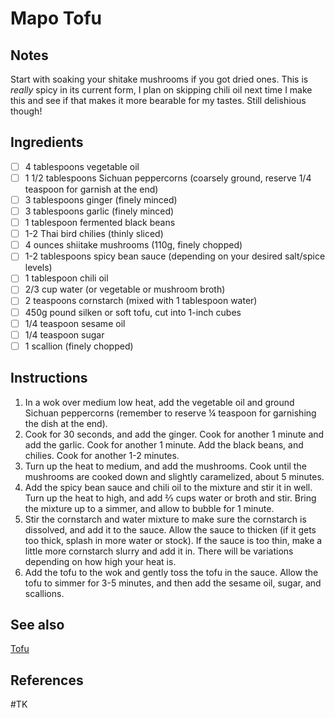 # Mapo Tofu
## Notes
Start with soaking your shitake mushrooms if you got dried ones. This is _really_ spicy in its current form, I plan on skipping chili oil next time I make this and see if that makes it more bearable for my tastes. Still delishious though!

## Ingredients
- [ ] 4 tablespoons vegetable oil
- [ ] 1 1/2 tablespoons Sichuan peppercorns (coarsely ground, reserve 1/4 teaspoon for garnish at the end)
- [ ] 3 tablespoons ginger (finely minced)
- [ ] 3 tablespoons garlic (finely minced)
- [ ] 1 tablespoon fermented black beans
- [ ] 1-2 Thai bird chilies (thinly sliced)
- [ ] 4 ounces shiitake mushrooms (110g, finely chopped)
- [ ] 1-2 tablespoons spicy bean sauce (depending on your desired salt/spice levels)
- [ ] 1 tablespoon chili oil
- [ ] 2/3 cup water (or vegetable or mushroom broth)
- [ ] 2 teaspoons cornstarch (mixed with 1 tablespoon water)
- [ ] 450g pound silken or soft tofu, cut into 1-inch cubes
- [ ] 1/4 teaspoon sesame oil
- [ ] 1/4 teaspoon sugar
- [ ] 1 scallion (finely chopped)

## Instructions
1. In a wok over medium low heat, add the vegetable oil and ground Sichuan peppercorns (remember to reserve ¼ teaspoon for garnishing the dish at the end).
2. Cook for 30 seconds, and add the ginger. Cook for another 1 minute and add the garlic. Cook for another 1 minute. Add the black beans, and chilies. Cook for another 1-2 minutes.
3. Turn up the heat to medium, and add the mushrooms. Cook until the mushrooms are cooked down and slightly caramelized, about 5 minutes.
4. Add the spicy bean sauce and chili oil to the mixture and stir it in well. Turn up the heat to high, and add ⅔ cups water or broth and stir. Bring the mixture up to a simmer, and allow to bubble for 1 minute.
5. Stir the cornstarch and water mixture to make sure the cornstarch is dissolved, and add it to the sauce. Allow the sauce to thicken (if it gets too thick, splash in more water or stock). If the sauce is too thin, make a little more cornstarch slurry and add it in. There will be variations depending on how high your heat is.
6. Add the tofu to the wok and gently toss the tofu in the sauce. Allow the tofu to simmer for 3-5 minutes, and then add the sesame oil, sugar, and scallions. 

## See also
[Tofu](./Tofu.md)

## References
#TK

